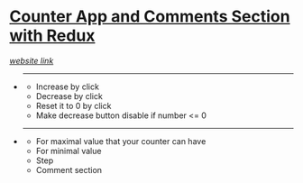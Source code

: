 # [Counter App and Comments Section with Redux](https://counter-app-and-comments-section-with-redux.vercel.app/)

_[website link](https://counter-app-and-comments-section-with-redux.vercel.app/)_

* ---

  * Increase by click
  * Decrease by click
  * Reset it to 0 by click
  * Make decrease button disable if number <= 0

* ---

  * For maximal value that your counter can have
  * For minimal value
  * Step
  * Comment section

